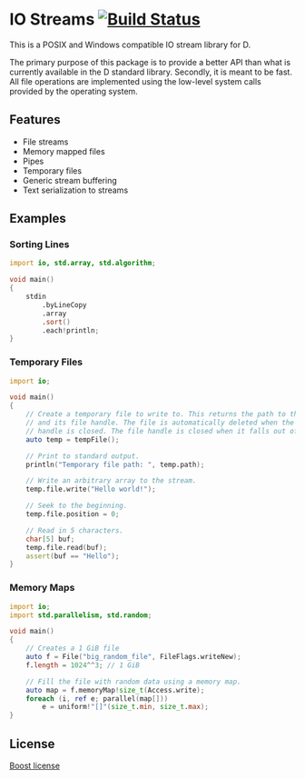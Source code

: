 [buildbadge]: https://travis-ci.org/jasonwhite/io.svg?branch=master
[buildstatus]: https://travis-ci.org/jasonwhite/io

# IO Streams [![Build Status][buildbadge]][buildstatus]

This is a POSIX and Windows compatible IO stream library for D.

The primary purpose of this package is to provide a better API than what is
currently available in the D standard library. Secondly, it is meant to be fast.
All file operations are implemented using the low-level system calls provided by
the operating system.

## Features

 * File streams
 * Memory mapped files
 * Pipes
 * Temporary files
 * Generic stream buffering
 * Text serialization to streams

## Examples

### Sorting Lines

```d
import io, std.array, std.algorithm;

void main()
{
    stdin
        .byLineCopy
        .array
        .sort()
        .each!println;
}
```

### Temporary Files

```d
import io;

void main()
{
    // Create a temporary file to write to. This returns the path to the file
    // and its file handle. The file is automatically deleted when the file
    // handle is closed. The file handle is closed when it falls out of scope.
    auto temp = tempFile();

    // Print to standard output.
    println("Temporary file path: ", temp.path);

    // Write an arbitrary array to the stream.
    temp.file.write("Hello world!");

    // Seek to the beginning.
    temp.file.position = 0;

    // Read in 5 characters.
    char[5] buf;
    temp.file.read(buf);
    assert(buf == "Hello");
}
```

### Memory Maps

```d
import io;
import std.parallelism, std.random;

void main()
{
    // Creates a 1 GiB file
    auto f = File("big_random_file", FileFlags.writeNew);
    f.length = 1024^^3; // 1 GiB

    // Fill the file with random data using a memory map.
    auto map = f.memoryMap!size_t(Access.write);
    foreach (i, ref e; parallel(map[]))
        e = uniform!"[]"(size_t.min, size_t.max);
}
```

## License

[Boost license](/LICENSE.md)
